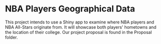 # NBA Players Geographical Data

This project intends to use a Shiny app to examine where NBA players and NBA All-Stars originate from. It will showcase both players' hometowns and the location of their college. Our project proposal is found in the Proposal folder.